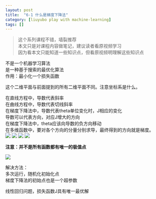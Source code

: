 ```yaml
---
layout: post
title:  "6-1 什么是梯度下降法"
category: [liuyubo play with machine-learning]
tags: []
---
```


> 这个系列课程不错，墙裂推荐  
> 本文只是对课程内容做笔记，建议读者看原视频学习  
> 因为看本文只能知道一些知识点，但看原视频明理解这些知识点  

不是一个机器学习算法  
是一种基于搜索的最优化算法  
作用：最小化一个损失函数  

<!-- more -->

这个二维平面与前面提到的所有二维平面不同。注意坐标系是什么。  

在直线方程中，导数代表斜率  
在曲线方程中，导数代表切线斜率  
在梯度下降法中，导数代表theta单位变化时，J相应的变化  
导数可以代表方向，对应J增大的方向  
在梯度下降法中，theta应该向导数的负方向移动  
在多维函数中，要对各个方向的分量分别求导，最终得到的方向就是梯度。  
![](http://windmissing.github.io/images/2019/67.png)
![](http://windmissing.github.io/images/2019/68.png)
![](http://windmissing.github.io/images/2019/69.png)
![](http://windmissing.github.io/images/2019/70.png)

**注意：并不是所有函数都有唯一的极值点**

![](http://windmissing.github.io/images/2019/71.png)

解决方法：  
多次运行，随机化初始化点  
梯度下降法的初始点也是一个超参数  

线性回归问题，损失函数J具有唯一最优解
